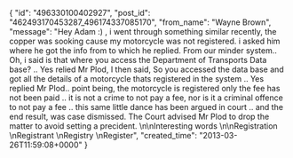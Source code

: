  {
   "id": "496330100402927",
   "post_id": "462493170453287_496174337085170",
   "from_name": "Wayne Brown",
   "message": "Hey Adam :) , i went through something similar recently, the copper was sooking cause my motorcycle was not registered. i asked him where he got the info from to which he replied. From our minder system.. Oh, i said is that where you access the Department of Transports Data base? .. Yes relied Mr Plod, I then said, So you accessed the data base and got all the details of a motorcycle thats registered in the system .. Yes replied Mr Plod.. point being, the motorcycle is registered only the fee has not been paid .. it is not a crime to not pay a fee, nor is it a criminal offence to not pay a fee .. this same little dance has been argued in court .. and the end result, was case dismissed. The Court advised Mr Plod to drop the matter to avoid setting a precident. \n\nInteresting words \n\nRegistration \nRegistrant \nRegistry \nRegister",
   "created_time": "2013-03-26T11:59:08+0000"
 }
